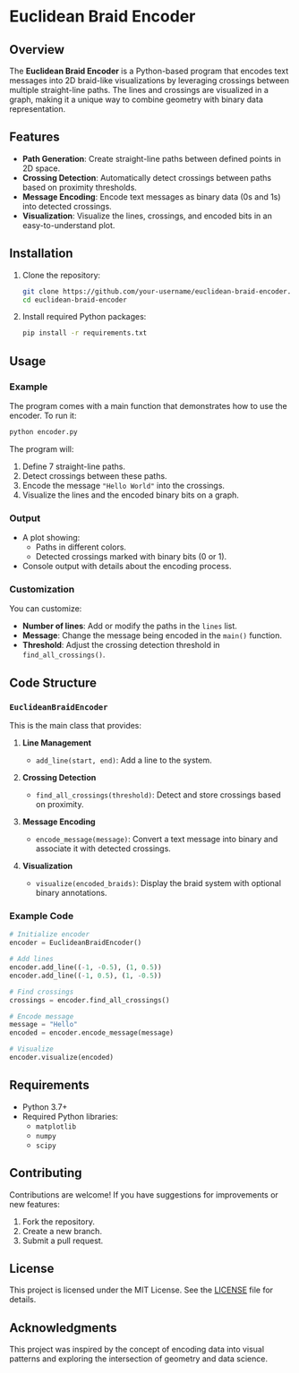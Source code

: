 # Euclidean Braid Encoder

## Overview
The **Euclidean Braid Encoder** is a Python-based program that encodes text messages into 2D braid-like visualizations by leveraging crossings between multiple straight-line paths. The lines and crossings are visualized in a graph, making it a unique way to combine geometry with binary data representation.

## Features
- **Path Generation**: Create straight-line paths between defined points in 2D space.
- **Crossing Detection**: Automatically detect crossings between paths based on proximity thresholds.
- **Message Encoding**: Encode text messages as binary data (0s and 1s) into detected crossings.
- **Visualization**: Visualize the lines, crossings, and encoded bits in an easy-to-understand plot.

## Installation
1. Clone the repository:
   ```bash
   git clone https://github.com/your-username/euclidean-braid-encoder.git
   cd euclidean-braid-encoder
   ```
2. Install required Python packages:
   ```bash
   pip install -r requirements.txt
   ```

## Usage

### Example
The program comes with a main function that demonstrates how to use the encoder. To run it:

```bash
python encoder.py
```

The program will:
1. Define 7 straight-line paths.
2. Detect crossings between these paths.
3. Encode the message `"Hello World"` into the crossings.
4. Visualize the lines and the encoded binary bits on a graph.

### Output
- A plot showing:
  - Paths in different colors.
  - Detected crossings marked with binary bits (0 or 1).
- Console output with details about the encoding process.

### Customization
You can customize:
- **Number of lines**: Add or modify the paths in the `lines` list.
- **Message**: Change the message being encoded in the `main()` function.
- **Threshold**: Adjust the crossing detection threshold in `find_all_crossings()`.

## Code Structure

### `EuclideanBraidEncoder`
This is the main class that provides:
1. **Line Management**
   - `add_line(start, end)`: Add a line to the system.

2. **Crossing Detection**
   - `find_all_crossings(threshold)`: Detect and store crossings based on proximity.

3. **Message Encoding**
   - `encode_message(message)`: Convert a text message into binary and associate it with detected crossings.

4. **Visualization**
   - `visualize(encoded_braids)`: Display the braid system with optional binary annotations.

### Example Code
```python
# Initialize encoder
encoder = EuclideanBraidEncoder()

# Add lines
encoder.add_line((-1, -0.5), (1, 0.5))
encoder.add_line((-1, 0.5), (1, -0.5))

# Find crossings
crossings = encoder.find_all_crossings()

# Encode message
message = "Hello"
encoded = encoder.encode_message(message)

# Visualize
encoder.visualize(encoded)
```

## Requirements
- Python 3.7+
- Required Python libraries:
  - `matplotlib`
  - `numpy`
  - `scipy`

## Contributing
Contributions are welcome! If you have suggestions for improvements or new features:
1. Fork the repository.
2. Create a new branch.
3. Submit a pull request.

## License
This project is licensed under the MIT License. See the [LICENSE](LICENSE) file for details.

## Acknowledgments
This project was inspired by the concept of encoding data into visual patterns and exploring the intersection of geometry and data science.
